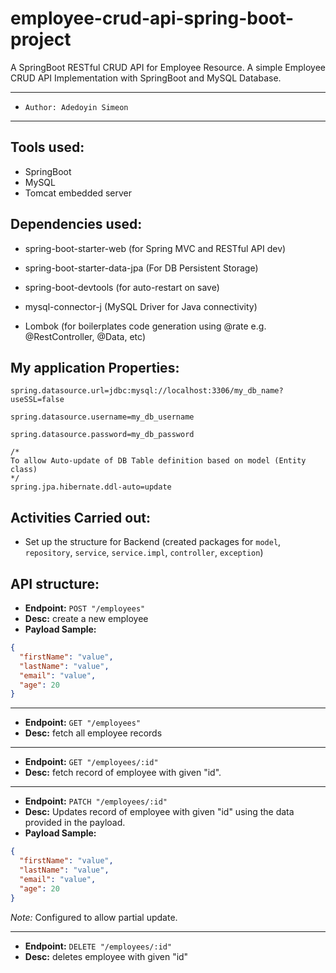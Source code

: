 # employee-crud-api-spring-boot-project

A SpringBoot RESTful CRUD API for Employee Resource.
A simple Employee CRUD API Implementation with SpringBoot and MySQL Database.

---

- `Author: Adedoyin Simeon`

---

## **Tools used:**

- SpringBoot
- MySQL
- Tomcat embedded server

## **Dependencies used:**

- spring-boot-starter-web (for Spring MVC and RESTful API dev)

- spring-boot-starter-data-jpa (For DB Persistent Storage)

- spring-boot-devtools (for auto-restart on save)

- mysql-connector-j (MySQL Driver for Java connectivity)

- Lombok (for boilerplates code generation using @rate e.g. @RestController, @Data, etc)

## **My application Properties:**

```code
spring.datasource.url=jdbc:mysql://localhost:3306/my_db_name?useSSL=false

spring.datasource.username=my_db_username

spring.datasource.password=my_db_password

/*
To allow Auto-update of DB Table definition based on model (Entity class)
*/
spring.jpa.hibernate.ddl-auto=update
```

## **Activities Carried out:**

- Set up the structure for Backend (created packages for `model`, `repository`, `service`, `service.impl`, `controller`, `exception`)

## **API structure:**

- **Endpoint:** `POST "/employees"`
- **Desc:** create a new employee
- **Payload Sample:**

```json
{
  "firstName": "value",
  "lastName": "value",
  "email": "value",
  "age": 20
}
```

---

- **Endpoint:** `GET "/employees"`
- **Desc:** fetch all employee records

---

- **Endpoint:** `GET "/employees/:id"`
- **Desc:** fetch record of employee with given "id".

---

- **Endpoint:** `PATCH "/employees/:id"`
- **Desc:** Updates record of employee with given "id" using the data provided in the payload.
- **Payload Sample:**

```json
{
  "firstName": "value",
  "lastName": "value",
  "email": "value",
  "age": 20
}
```

_Note:_ Configured to allow partial update.

---

- **Endpoint:** `DELETE "/employees/:id"`
- **Desc:** deletes employee with given "id"

